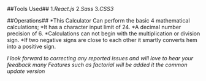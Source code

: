 ##Tools Used##
1.*React.js*
2.*Sass*
3.*CSS3*

##Operations##
*This Calculator Can perform the basic 4 mathematical calculations;
*It has a character input limit of 24.
*A decimal number precision of 6.
*Calculations can not begin with the multiplication or division sign.
*If two negative signs are close to each other it smartly converts hem into a positive sign.

*I look forward to correcting any reported issues and will love to hear your feedback*
*many Features such as factorial will be added it the common update version*


